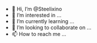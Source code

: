 - 👋 Hi, I’m @Steelixino
- 👀 I’m interested in ...
- 🌱 I’m currently learning ...
- 💞️ I’m looking to collaborate on ...
- 📫 How to reach me ...

<!---
Steelixino/Steelixino is a ✨ special ✨ repository because its `README.md` (this file) appears on your GitHub profile.
You can click the Preview link to take a look at your changes.
--->
